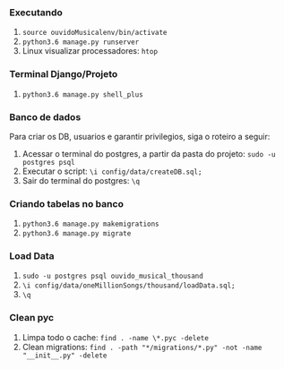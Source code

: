 ### Executando  
1. `source ouvidoMusicalenv/bin/activate`  
2. `python3.6 manage.py runserver`  
3. Linux visualizar processadores: `htop`

### Terminal Django/Projeto  
1. `python3.6 manage.py shell_plus`  

### Banco de dados   
Para criar os DB, usuarios e garantir privilegios, siga o roteiro a seguir:  
1. Acessar o terminal do postgres, a partir da pasta do projeto: `sudo -u postgres psql`  
2. Executar o script: `\i config/data/createDB.sql;`  
3. Sair do terminal do postgres: `\q`  

### Criando tabelas no banco  
1. `python3.6 manage.py makemigrations`  
2. `python3.6 manage.py migrate`

### Load Data
1. `sudo -u postgres psql ouvido_musical_thousand`  
2. `\i config/data/oneMillionSongs/thousand/loadData.sql;`  
3. `\q`  

### Clean pyc  
1. Limpa todo o cache: `find . -name \*.pyc -delete`  
2. Clean migrations: `find . -path "*/migrations/*.py" -not -name "__init__.py" -delete`
